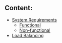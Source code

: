 ## Content:
- [System Requirements](./content/system_requirements/system_requirements.md)
	- [Functional](./content/system_requirements/functional_requirements.md)
	- [Non-functional](./content/system_requirements/non_functional_requirements.md)
- [Load Balancing](./content/load_balancing.md)